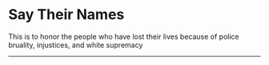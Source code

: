 # Say Their Names

This is to honor the people who have lost their lives because of police bruality, injustices, and white supremacy

---

